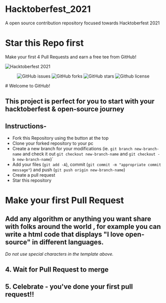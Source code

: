 # Hacktoberfest_2021
A open source contribution  repository focused towards Hacktoberfest 2021

# Star this Repo first

Make your first 4 Pull Requests and earn a free tee from GitHub!

![Hacktoberfest 2021](https://embed-fastly.wistia.com/deliveries/49bd387c40e2c5aada92abdf973bc46d.webp?image_crop_resized=960x540)


<p align="center">
   <img alt="GitHub issues" src="https://img.shields.io/github/issues/rayan1810//unsplash-community-wallpaper-app"></a>
   <img alt="GitHub forks" src="https://img.shields.io/github/issues/rayan1810/unsplash-community-wallpaper-app"></a>
   <img alt="GitHub stars" src="https://img.shields.io/github/stars/rayan1810//unsplash-community-wallpaper-app"></a>
   <img alt="Github license" src="https://img.shields.io/github/license/rayan1810//unsplash-community-wallpaper-app0"></a>
</p>
# Welcome to GitHub!

## This project is perfect for you to start with your hacktoberfest & open-source journey

## Instructions-

- Fork this Repository using the button at the top
- Clone your forked repository to your pc
- Create a new branch for your modifications (ie. `git branch new-branch-name` and check it out `git checkout new-branch-name` and `git checkout -b new-branch-name`)`
- Add your files (`git add -A`), commit (`git commit -m "appropriate commit message"`) and push (`git push origin new-branch-name`)
- Create a pull request
- Star this repository

#  Make your first Pull Request

## Add any algorithm or anything you want share with folks around the world , for example you can write a html code that displays "I love open-source" in different languages.



_Do not use special characters in the template above._

## 4. Wait for Pull Request to merge

## 5. Celebrate - you've done your first pull request!!


